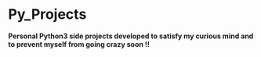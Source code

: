 # Py_Projects
<b>Personal Python3 side projects developed to satisfy my curious mind and to prevent myself from going crazy soon !!</b>
